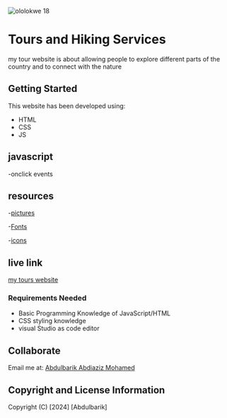 
![ololokwe 18](https://github.com/Abdulbariky/my-tours-website/assets/162283176/c4a79510-6bde-4521-83ea-6171684053dd)

# Tours and Hiking Services

my tour website is about allowing people to explore different parts of the country and to connect with the nature

## Getting Started
This website has been developed using:

* HTML
* CSS
* JS

## javascript

-onclick events

## resources
-[pictures](https://www.freepik.com)

-[Fonts](https://fonts.google.com)

-[icons](https://boxicons.com)

## live link

[my tours website](https://abdulbariky.github.io/my-tours-website/)

 
 ### Requirements Needed

 - Basic Programming Knowledge of JavaScript/HTML
 - CSS styling knowledge
 - visual Studio as code editor

 ## Collaborate
 Email me at: [Abdulbarik Abdiaziz Mohamed](abdulbariky000@gmail.com)

 ## Copyright and License Information
Copyright (C) [2024] [Abdulbarik]
